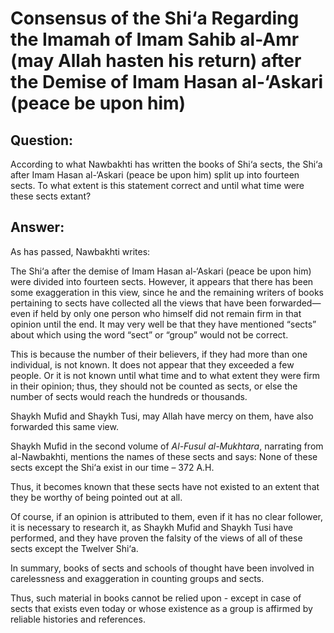 Consensus of the Shi‘a Regarding the Imamah of Imam Sahib al-Amr (may Allah hasten his return) after the Demise of Imam Hasan al-‘Askari (peace be upon him)
============================================================================================================================================================

Question:
---------

According to what Nawbakhti has written the books of Shi‘a sects, the
Shi‘a after Imam Hasan al-‘Askari (peace be upon him) split up into
fourteen sects. To what extent is this statement correct and until what
time were these sects extant?

Answer:
-------

As has passed, Nawbakhti writes:

The Shi‘a after the demise of Imam Hasan al-‘Askari (peace be upon him)
were divided into fourteen sects. However, it appears that there has
been some exaggeration in this view, since he and the remaining writers
of books pertaining to sects have collected all the views that have been
forwarded—even if held by only one person who himself did not remain
firm in that opinion until the end. It may very well be that they have
mentioned “sects” about which using the word “sect” or “group” would not
be correct.

This is because the number of their believers, if they had more than one
individual, is not known. It does not appear that they exceeded a few
people. Or it is not known until what time and to what extent they were
firm in their opinion; thus, they should not be counted as sects, or
else the number of sects would reach the hundreds or thousands.

Shaykh Mufid and Shaykh Tusi, may Allah have mercy on them, have also
forwarded this same view.

Shaykh Mufid in the second volume of *Al-Fusul al-Mukhtara*, narrating
from al-Nawbakhti, mentions the names of these sects and says: None of
these sects except the Shi‘a exist in our time – 372 A.H.

Thus, it becomes known that these sects have not existed to an extent
that they be worthy of being pointed out at all.

Of course, if an opinion is attributed to them, even if it has no clear
follower, it is necessary to research it, as Shaykh Mufid and Shaykh
Tusi have performed, and they have proven the falsity of the views of
all of these sects except the Twelver Shi‘a.

In summary, books of sects and schools of thought have been involved in
carelessness and exaggeration in counting groups and sects.

Thus, such material in books cannot be relied upon - except in case of
sects that exists even today or whose existence as a group is affirmed
by reliable histories and references.


